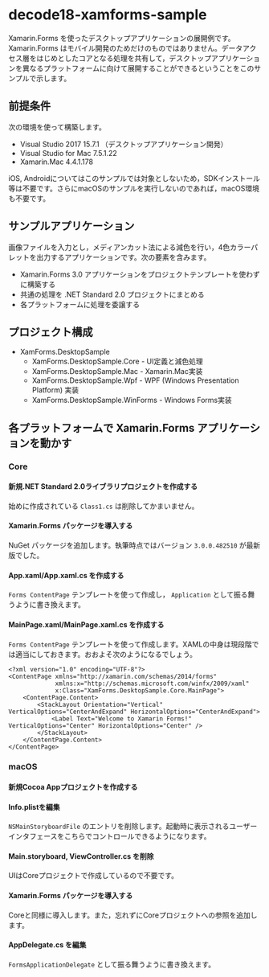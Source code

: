 # decode18-xamforms-sample
Xamarin.Forms を使ったデスクトップアプリケーションの展開例です。
Xamarin.Forms はモバイル開発のためだけのものではありません。データアクセス層をはじめとしたコアとなる処理を共有して，デスクトップアプリケーションを異なるプラットフォームに向けて展開することができるということをこのサンプルで示します。

## 前提条件
次の環境を使って構築します。

- Visual Studio 2017 15.7.1 （デスクトップアプリケーション開発）
- Visual Studio for Mac 7.5.1.22
- Xamarin.Mac 4.4.1.178

iOS, Androidについてはこのサンプルでは対象としないため，SDKインストール等は不要です。さらにmacOSのサンプルを実行しないのであれば，macOS環境も不要です。

## サンプルアプリケーション
画像ファイルを入力とし，メディアンカット法による減色を行い，4色カラーパレットを出力するアプリケーションです。次の要素を含みます。

- Xamarin.Forms 3.0 アプリケーションをプロジェクトテンプレートを使わずに構築する
- 共通の処理を .NET Standard 2.0 プロジェクトにまとめる
- 各プラットフォームに処理を委譲する

## プロジェクト構成
- XamForms.DesktopSample
  - XamForms.DesktopSample.Core - UI定義と減色処理
  - XamForms.DesktopSample.Mac - Xamarin.Mac実装
  - XamForms.DesktopSample.Wpf - WPF (Windows Presentation Platform) 実装
  - XamForms.DesktopSample.WinForms - Windows Forms実装

## 各プラットフォームで Xamarin.Forms アプリケーションを動かす

### Core
#### 新規.NET Standard 2.0ライブラリプロジェクトを作成する
始めに作成されている `Class1.cs` は削除してかまいません。
#### Xamarin.Forms パッケージを導入する
NuGet パッケージを追加します。執筆時点ではバージョン `3.0.0.482510` が最新版でした。
#### App.xaml/App.xaml.cs を作成する
`Forms ContentPage` テンプレートを使って作成し， `Application` として振る舞うように書き換えます。
#### MainPage.xaml/MainPage.xaml.cs を作成する
`Forms ContentPage` テンプレートを使って作成します。XAMLの中身は現段階では適当にしておきます。おおよそ次のようになるでしょう。

```MainPage.xaml
<?xml version="1.0" encoding="UTF-8"?>
<ContentPage xmlns="http://xamarin.com/schemas/2014/forms"
             xmlns:x="http://schemas.microsoft.com/winfx/2009/xaml"
             x:Class="XamForms.DesktopSample.Core.MainPage">
    <ContentPage.Content>
        <StackLayout Orientation="Vertical" VerticalOptions="CenterAndExpand" HorizontalOptions="CenterAndExpand">
            <Label Text="Welcome to Xamarin Forms!" VerticalOptions="Center" HorizontalOptions="Center" />
        </StackLayout>
    </ContentPage.Content>
</ContentPage>
```

### macOS
#### 新規Cocoa Appプロジェクトを作成する
#### Info.plistを編集
`NSMainStoryboardFile` のエントリを削除します。起動時に表示されるユーザーインタフェースをこちらでコントロールできるようになります。

#### Main.storyboard, ViewController.cs を削除
UIはCoreプロジェクトで作成しているので不要です。

#### Xamarin.Forms パッケージを導入する
Coreと同様に導入します。また，忘れずにCoreプロジェクトへの参照を追加します。

#### AppDelegate.cs を編集
`FormsApplicationDelegate` として振る舞うように書き換えます。